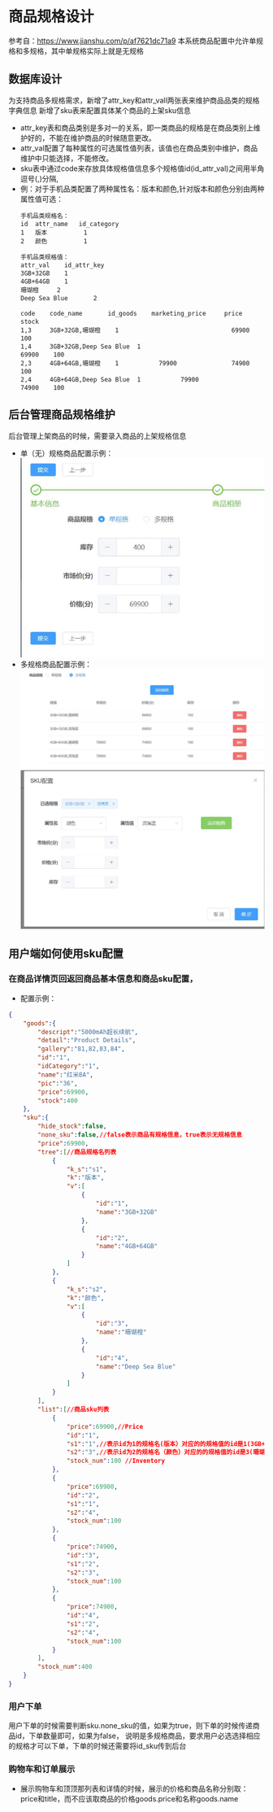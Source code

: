 # 商品规格设计

参考自：https://www.jianshu.com/p/af7621dc71a9
本系统商品配置中允许单规格和多规格，其中单规格实际上就是无规格

## 数据库设计
为支持商品多规格需求，新增了attr_key和attr_vall两张表来维护商品品类的规格字典信息
新增了sku表来配置具体某个商品的上架sku信息
- attr_key表和商品类别是多对一的关系，即一类商品的规格是在商品类别上维护好的，不能在维护商品的时候随意更改。
- attr_val配置了每种属性的可选属性值列表，该值也在商品类别中维护，商品维护中只能选择，不能修改。
- sku表中通过code来存放具体规格值信息多个规格值id(id_attr_val)之间用半角逗号(,)分隔,
- 例：对于手机品类配置了两种属性名：版本和颜色,针对版本和颜色分别由两种属性值可选：
    ```
    手机品类规格名：
    id  attr_name   id_category
    1   版本	        1
    2   颜色	        1
    ```
    ```
    手机品类规格值：
    attr_val    id_attr_key
    3GB+32GB	1
    4GB+64GB	1
    珊瑚橙	    2
    Deep Sea Blue	    2
    ```
    ```商品sku配置：
    code    code_name       id_goods    marketing_price     price    stock
    1,3	    3GB+32GB,珊瑚橙	1		                        69900	 100
    1,4	    3GB+32GB,Deep Sea Blue	1		                        69900	 100
    2,3	    4GB+64GB,珊瑚橙	1	        79900	            74900	 100
    2,4	    4GB+64GB,Deep Sea Blue	1	        79900	            74900	 100

    ```
    
## 后台管理商品规格维护
后台管理上架商品的时候，需要录入商品的上架规格信息
- 单（无）规格商品配置示例：
    ![无规格商品配置](../img/attr/single_attr.jpg)
- 多规格商品配置示例：
    ![多规格商品配置1](../img/attr/multiple_attr1.jpg)
    ![多规格商品配置2](../img/attr/multiple_attr2.jpg)    
    

## 用户端如何使用sku配置

### 在商品详情页回返回商品基本信息和商品sku配置，
- 配置示例：
```json
{
    "goods":{
        "descript":"5000mAh超长续航",
        "detail":"Product Details",
        "gallery":"81,82,83,84",
        "id":"1",
        "idCategory":"1",
        "name":"红米8A",
        "pic":"36",
        "price":69900,
        "stock":400
    },
    "sku":{
        "hide_stock":false,
        "none_sku":false,//false表示商品有规格信息，true表示无规格信息
        "price":69900,
        "tree":[//商品规格名列表
            {
                "k_s":"s1",
                "k":"版本",
                "v":[
                    {
                        "id":"1",
                        "name":"3GB+32GB"
                    },
                    {
                        "id":"2",
                        "name":"4GB+64GB"
                    }
                ]
            },
            {
                "k_s":"s2",
                "k":"颜色",
                "v":[
                    {
                        "id":"3",
                        "name":"珊瑚橙"
                    },
                    {
                        "id":"4",
                        "name":"Deep Sea Blue"
                    }
                ]
            }
        ],
        "list":[//商品sku列表
            {
                "price":69900,//Price
                "id":"1",
                "s1":"1",//表示id为1的规格名(版本）对应的的规格值的id是1(3GB+32GB)
                "s2":"3",//表示id为2的规格名（颜色）对应的的规格值的id是3(珊瑚橙)
                "stock_num":100 //Inventory
            },
            {
                "price":69900,
                "id":"2",
                "s1":"1",
                "s2":"4",
                "stock_num":100
            },
            {
                "price":74900,
                "id":"3",
                "s1":"2",
                "s2":"3",
                "stock_num":100
            },
            {
                "price":74900,
                "id":"4",
                "s1":"2",
                "s2":"4",
                "stock_num":100
            }
        ],
        "stock_num":400
    }
}
```
### 用户下单
用户下单的时候需要判断sku.none_sku的值，如果为true，则下单的时候传递商品id，下单数量即可，如果为false，
说明是多规格商品，要求用户必选选择相应的规格才可以下单，下单的时候还需要将id_sku传到后台

### 购物车和订单展示
- 展示购物车和顶顶那列表和详情的时候，展示的价格和商品名称分别取：price和title，而不应该取商品的价格goods.price和名称goods.name

